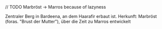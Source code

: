 // TODO
Marbröst -> Marros because of lazyness

Zentraler Berg in Bardeena, an dem Haarafir erbaut ist.
Herkunft: Marbröst (foras. "Brust der Mutter"), über die Zeit zu Marros entwickelt